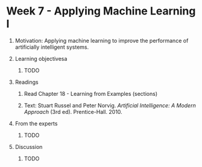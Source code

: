 # Week 7 - Applying Machine Learning I

1. Motivation: Applying machine learning to improve the performance of artificially intelligent systems.

1. Learning objectivesa

    1. TODO 

1. Readings
    1.  Read Chapter 18 - Learning from Examples (sections)

    1. Text: Stuart Russel and Peter Norvig. _Artificial Intelligence: A Modern Approach_ (3rd ed). Prentice-Hall. 2010.

1. From the experts

    1.  TODO

1. Discussion

    1. TODO  
